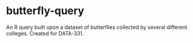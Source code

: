 # butterfly-query
An R query built upon a dataset of butterflies collected by several different colleges. Created for DATA-331.
